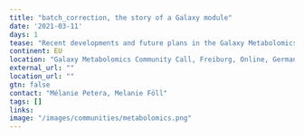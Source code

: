 ```yaml
---
title: "batch_correction, the story of a Galaxy module"
date: '2021-03-11'
days: 1
tease: "Recent developments and future plans in the Galaxy Metabolomics community"
continent: EU
location: "Galaxy Metabolomics Community Call, Freiburg, Online, Germany"
external_url: ""
location_url: ""
gtn: false
contact: "Mélanie Petera, Melanie Föll"
tags: []
links:
image: "/images/communities/metabolomics.png"
---
```

